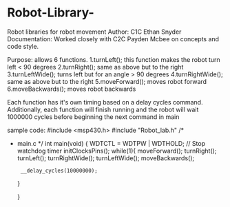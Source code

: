 Robot-Library-
============
Robot libraries for robot movement Author: C1C Ethan Snyder Documentation: Worked closely with C2C Payden Mcbee on concepts and code style. 

Purpose: allows 6 functions. 
1.turnLeft(); this function makes the robot turn left < 90 degrees
 2.turnRight(); same as above but to the right
 3.turnLeftWide(); turns left but for an angle > 90 degrees
 4.turnRightWide(); same as above but to the right
 5.moveForward(); moves robot forward
 6.moveBackwards(); moves robot backwards
 
Each function has it's own timing based on a delay cycles command. Additionally, each function will finish running and the robot will wait 1000000 cycles before beginning the next command in main

sample code: 
#include <msp430.h>
#include "Robot_lab.h"
/*
 * main.c
 */
int main(void) {
    WDTCTL = WDTPW | WDTHOLD;	// Stop watchdog timer
    initClocksPins();
    while(1){
    	moveForward();
    	turnRight();
    	turnLeft();
    	turnRightWide();
    	turnLeftWide();
    	moveBackwards();

    	__delay_cycles(10000000);


    }

    }
